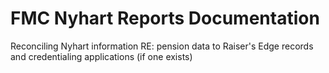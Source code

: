 # FMC Nyhart Reports Documentation
Reconciling Nyhart information RE: pension data to Raiser's Edge records and credentialing applications (if one exists)


